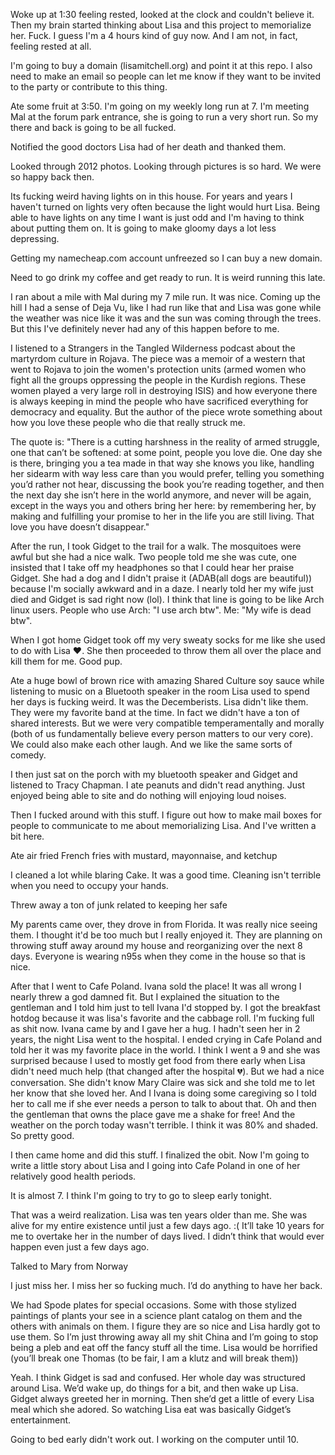 Woke up at 1:30 feeling rested, looked at the clock and couldn't believe it. Then my brain started thinking about Lisa and this project to memorialize her. Fuck. I guess I'm a 4 hours kind of guy now. And I am not, in fact, feeling rested at all.

I'm going to buy a domain (lisamitchell.org) and point it at this repo. I also need to make an email so people can let me know if they want to be invited to the party or contribute to this thing. 

Ate some fruit at 3:50. I'm going on my weekly long run at 7. I'm meeting Mal at the forum park entrance, she is going to run a very short run. So my there and back is going to be all fucked. 

Notified the good doctors Lisa had of her death and thanked them. 

Looked through 2012 photos. Looking through pictures is so hard. We were so happy back then. 

Its fucking weird having lights on in this house. For years and years I haven't turned on lights very often because the light would hurt Lisa. Being able to have lights on any time I want is just odd and I'm having to think about putting them on. It is going to make gloomy days a lot less depressing. 

Getting my namecheap.com account unfreezed so I can buy a new domain.

Need to go drink my coffee and get ready to run. It is weird running this late. 

I ran about a mile with Mal during my 7 mile run. It was nice. Coming up the hill I had a sense of Deja Vu, like I had run like that and Lisa was gone while the weather was nice like it was and the sun was coming through the trees. But this I've definitely never had any of this happen before to me. 

I listened to a Strangers in the Tangled Wilderness podcast about the martyrdom culture in Rojava. The piece was a memoir of a western that went to Rojava to join the women's protection units (armed women who fight all the groups oppressing the people in the Kurdish regions. These women played a very large roll in destroying ISIS) and how everyone there is always keeping in mind the people who have sacrificed everything for democracy and equality. But the author of the piece wrote something about how you love these people who die that really struck me. 

The quote is: "There is a cutting harshness in the reality of armed struggle, one that can’t be softened: at some point, people you love die. One day she is there, bringing you a tea made in that way she knows you like, handling her sidearm with way less care than you would prefer, telling you something you’d rather not hear, discussing the book you’re reading together, and then the next day she isn’t here in the world anymore, and never will be again, except in the ways you and others bring her here: by remembering her, by making and fulfilling your promise to her in the life you are still living. That love you have doesn’t disappear."

After the run, I took Gidget to the trail for a walk. The mosquitoes were awful but she had a nice walk. Two people told me she was cute, one insisted that I take off my headphones so that I could hear her praise Gidget. She had a dog and I didn't praise it (ADAB(all dogs are beautiful)) because I'm socially awkward and in a daze. I nearly told her my wife just died and Gidget is sad right now (lol). I think that line is going to be like Arch linux users. People who use Arch: "I use arch btw". Me: "My wife is dead btw".

When I got home Gidget took off my very sweaty socks for me like she used to do with Lisa ❤️. She then proceeded to throw them all over the place and kill them for me. Good pup. 

Ate a huge bowl of brown rice with amazing Shared Culture soy sauce while listening to music on a Bluetooth speaker in the room Lisa used to spend her days is fucking weird. It was the Decemberists. Lisa didn't like them. They were my favorite band at the time. In fact we didn't have a ton of shared interests. But we were very compatible temperamentally and morally (both of us fundamentally believe every person matters to our very core). We could also make each other laugh. And we like the same sorts of comedy.

I then just sat on the porch with my bluetooth speaker and Gidget and listened to Tracy Chapman. I ate peanuts and didn't read anything. Just enjoyed being able to site and do nothing will enjoying loud noises. 

Then I fucked around with this stuff. I figure out how to make mail boxes for people to communicate to me about memorializing Lisa. And I've written a bit here. 

Ate air fried French fries with mustard, mayonnaise, and ketchup

I cleaned a lot while blaring Cake. It was a good time. Cleaning isn't terrible when you need to occupy your hands. 

Threw away a ton of junk related to keeping her safe

My parents came over, they drove in from Florida. It was really nice seeing them. I thought it'd be too much but I really enjoyed it. They are planning on throwing stuff away around my house and reorganizing over the next 8 days. Everyone is wearing n95s when they come in the house so that is nice. 

After that I went to Cafe Poland. Ivana sold the place! It was all wrong I nearly threw a god damned fit. But I explained the situation to the gentleman and I told him just to tell Ivana I'd stopped by. I got the breakfast hotdog because it was lisa's favorite and the cabbage roll. I'm fucking full as shit now. Ivana came by and I gave her a hug. I hadn't seen her in 2 years, the night Lisa went to the hospital. I ended crying in Cafe Poland and told her it was my favorite place in the world. I think I went a 9 and she was surprised because I used to mostly get food from there early when Lisa didn't need much help (that changed after the hospital 💔). But we had a nice conversation. She didn't know Mary Claire was sick and she told me to let her know that she loved her. And I Ivana is doing some caregiving so I told her to call me if she ever needs a person to talk to about that. Oh and then the gentleman that owns the place gave me a shake for free! And the weather on the porch today wasn't terrible. I think it was 80% and shaded. So pretty good. 

I then came home and did this stuff. I finalized the obit. Now I'm going to write a little story about Lisa and I going into Cafe Poland in one of her relatively good health periods.  

It is almost 7. I think I'm going to try to go to sleep early tonight. 

That was a weird realization. Lisa was ten years older than me. She was alive for my entire existence until just a few days ago. :( It’ll take 10 years for me to overtake her in the number of days lived. I didn’t think that would ever happen even just a few days ago.

Talked to Mary from Norway

I just miss her. I miss her so fucking much. I’d do anything to have her back.

We had Spode plates for special occasions. Some with those stylized paintings of plants your see in a science plant catalog on them and the others with animals on them. I figure they are so nice and Lisa hardly got to use them. So I’m just throwing away all my shit China and I’m going to stop being a pleb and eat off the fancy stuff all the time. Lisa would be horrified (you’ll break one Thomas (to be fair, I am a klutz and will break them))

Yeah. I think Gidget is sad and confused. Her whole day was structured around Lisa. We’d wake up, do things for a bit, and then wake up Lisa. Gidget always greeted her in morning. Then she’d get a little of every Lisa meal which she adored. So watching Lisa eat was basically Gidget’s entertainment.

Going to bed early didn't work out. I working on the computer until 10. 
